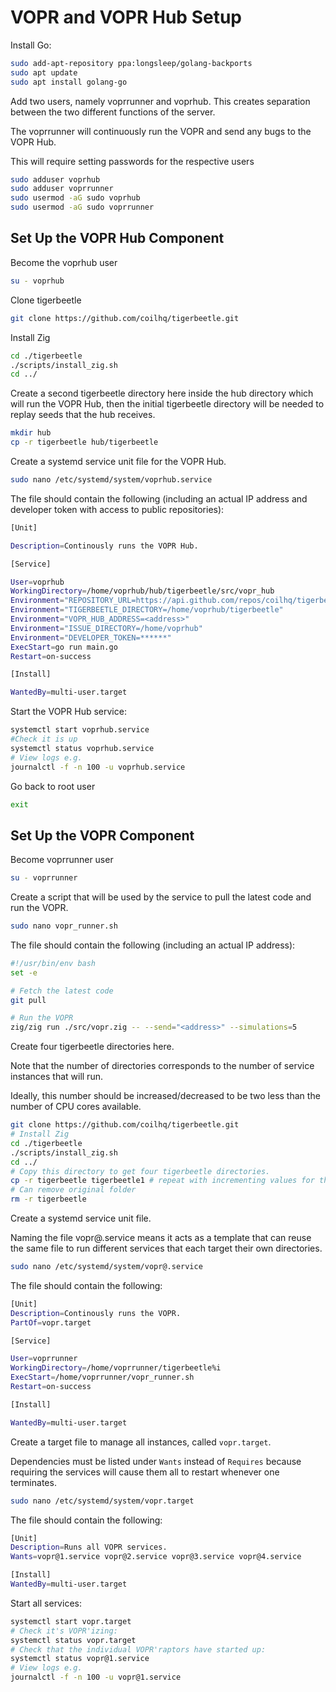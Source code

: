 # VOPR and VOPR Hub Setup
Install Go:
```bash
sudo add-apt-repository ppa:longsleep/golang-backports
sudo apt update
sudo apt install golang-go
```

Add two users, namely voprrunner and voprhub. This creates separation between the two different functions of the server.

The voprrunner will continuously run the VOPR and send any bugs to the VOPR Hub.

This will require setting passwords for the respective users

```bash
sudo adduser voprhub
sudo adduser voprrunner
sudo usermod -aG sudo voprhub
sudo usermod -aG sudo voprrunner
```

## Set Up the VOPR Hub Component

Become the voprhub user
```bash
su - voprhub
```

Clone tigerbeetle
```bash
git clone https://github.com/coilhq/tigerbeetle.git
```

Install Zig
```bash
cd ./tigerbeetle
./scripts/install_zig.sh
cd ../
```

Create a second tigerbeetle directory here inside the hub directory which will run the VOPR Hub, then the initial tigerbeetle directory will be needed to replay seeds that the hub receives.
```bash
mkdir hub
cp -r tigerbeetle hub/tigerbeetle
```

Create a systemd service unit file for the VOPR Hub.
```bash
sudo nano /etc/systemd/system/voprhub.service
```
The file should contain the following (including an actual IP address and developer token with access to public repositories):
```bash
[Unit]

Description=Continously runs the VOPR Hub.

[Service]

User=voprhub
WorkingDirectory=/home/voprhub/hub/tigerbeetle/src/vopr_hub
Environment="REPOSITORY_URL=https://api.github.com/repos/coilhq/tigerbeetle/issues"
Environment="TIGERBEETLE_DIRECTORY=/home/voprhub/tigerbeetle"
Environment="VOPR_HUB_ADDRESS=<address>"
Environment="ISSUE_DIRECTORY=/home/voprhub"
Environment="DEVELOPER_TOKEN=******"
ExecStart=go run main.go
Restart=on-success

[Install]

WantedBy=multi-user.target
```

Start the VOPR Hub service:
```bash
systemctl start voprhub.service
#Check it is up
systemctl status voprhub.service
# View logs e.g.
journalctl -f -n 100 -u voprhub.service
```

Go back to root user
```bash
exit
```

## Set Up the VOPR Component

Become voprrunner user
```bash
su - voprrunner
```

Create a script that will be used by the service to pull the latest code and run the VOPR.
```bash
sudo nano vopr_runner.sh
```

The file should contain the following (including an actual IP address):
```bash
#!/usr/bin/env bash
set -e

# Fetch the latest code
git pull

# Run the VOPR
zig/zig run ./src/vopr.zig -- --send="<address>" --simulations=5
```

Create four tigerbeetle directories here.

Note that the number of directories corresponds to the number of service instances that will run.

Ideally, this number should be increased/decreased to be two less than the number of CPU cores available.
```bash
git clone https://github.com/coilhq/tigerbeetle.git
# Install Zig
cd ./tigerbeetle
./scripts/install_zig.sh
cd ../
# Copy this directory to get four tigerbeetle directories.
cp -r tigerbeetle tigerbeetle1 # repeat with incrementing values for the other instances.
# Can remove original folder
rm -r tigerbeetle
```

Create a systemd service unit file.

Naming the file vopr@.service means it acts as a template that can reuse the same file to run different services that each target their own directories.
```bash
sudo nano /etc/systemd/system/vopr@.service
```

The file should contain the following:
```bash
[Unit]
Description=Continously runs the VOPR.
PartOf=vopr.target

[Service]

User=voprrunner
WorkingDirectory=/home/voprrunner/tigerbeetle%i
ExecStart=/home/voprrunner/vopr_runner.sh
Restart=on-success

[Install]

WantedBy=multi-user.target
```

Create a target file to manage all instances, called `vopr.target`.

Dependencies must be listed under `Wants` instead of `Requires` because requiring the services will cause them all to restart whenever one terminates.
```bash
sudo nano /etc/systemd/system/vopr.target
```

The file should contain the following:
```bash
[Unit]
Description=Runs all VOPR services.
Wants=vopr@1.service vopr@2.service vopr@3.service vopr@4.service

[Install]
WantedBy=multi-user.target
```

Start all services:
```bash
systemctl start vopr.target
# Check it's VOPR'izing:
systemctl status vopr.target
# Check that the individual VOPR'raptors have started up:
systemctl status vopr@1.service
# View logs e.g.
journalctl -f -n 100 -u vopr@1.service
```
